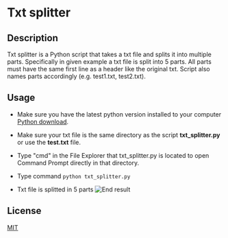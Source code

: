 # Txt splitter

## Description

Txt splitter is a Python script that takes a txt file and splits it into multiple parts. Specifically in given example a txt file is split into 5 parts. All parts must have the same first line as a header like the original txt. Script also names parts accordingly (e.g. test1.txt, test2.txt).

## Usage
- Make sure you have the latest python version installed to your computer [Python download](https://www.python.org/downloads/).

- Make sure your txt file is the same directory as the script **txt_splitter.py** or use the **test.txt** file.

- Type "cmd" in the File Explorer that txt_splitter.py is located to open Command Prompt directly in that directory.

- Type command
```python txt_splitter.py```
- Txt file is splitted in 5 parts 
![End result](files.jpg)

## License

[MIT](https://choosealicense.com/licenses/mit/)